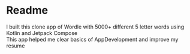# Readme
I built this clone app of Wordle with 5000+ different 5 letter words using Kotlin and Jetpack Compose<br>
This app helped me clear basics of AppDevelopment and improve my resume

